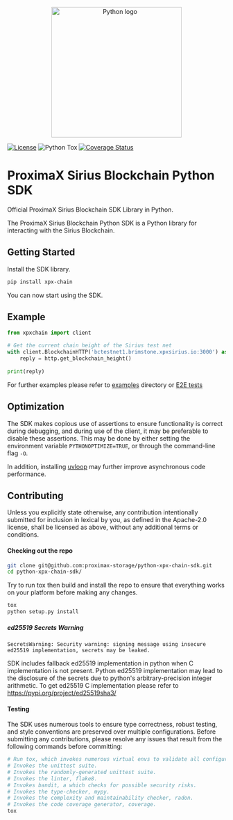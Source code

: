 <p align="center"><a href="https://golang.org" target="_blank" rel="noopener noreferrer"><img width="300" src="https://github.com/proximax-storage/python-xpx-chain-sdk/raw/master/doc/ProximaX%20-%20Sirius%20Chain%20-%20Python%20-%20SDK.png" alt="Python logo"></a></p>

[![License](https://img.shields.io/badge/License-Apache%202.0-blue.svg)](https://opensource.org/licenses/Apache-2.0)
![Python Tox](https://github.com/proximax-storage/python-xpx-chain-sdk/workflows/Python%20Tox/badge.svg)
[![Coverage Status](https://coveralls.io/repos/github/proximax-storage/python-xpx-chain-sdk/badge.svg)](https://coveralls.io/github/proximax-storage/python-xpx-chain-sdk)

# ProximaX Sirius Blockchain Python SDK
Official ProximaX Sirius Blockchain SDK Library in Python.

The ProximaX Sirius Blockchain Python SDK is a Python library for interacting with the Sirius Blockchain.

## Getting Started
Install the SDK library.
```bash
pip install xpx-chain
```
You can now start using the SDK.

## Example 
```python
from xpxchain import client

# Get the current chain height of the Sirius test net
with client.BlockchainHTTP('bctestnet1.brimstone.xpxsirius.io:3000') as http:
    reply = http.get_blockchain_height()
    
print(reply)
```
For further examples please refer to [examples](examples/) directory or [E2E tests](tests/internet/)

## Optimization

The SDK makes copious use of assertions to ensure functionality is correct during debugging, and during use of the client, it may be preferable to disable these assertions. This may be done by either setting the environment variable `PYTHONOPTIMIZE=TRUE`, or through the command-line flag `-O`.

In addition, installing [uvloop](https://github.com/magicstack/uvloop) may further improve asynchronous code performance.

## Contributing

Unless you explicitly state otherwise, any contribution intentionally submitted for inclusion in lexical by you, as defined in the Apache-2.0 license, shall be licensed as above, without any additional terms or conditions.

#### Checking out the repo

```bash
git clone git@github.com:proximax-storage/python-xpx-chain-sdk.git
cd python-xpx-chain-sdk/
```
Try to run tox then build and install the repo to ensure that everything works on your platform before making any changes. 

```bash
tox
python setup.py install
```

##### ed25519 Secrets Warning
`SecretsWarning: Security warning: signing message using insecure ed25519 implementation, secrets may be leaked.`

SDK includes fallback ed25519 implementation in python when C implementation is not present. Python ed25519 implementation may lead to the disclosure of the secrets due to python's arbitrary-precision integer arithmetic. To get ed25519 C implementation please refer to https://pypi.org/project/ed25519sha3/

#### Testing

The SDK uses numerous tools to ensure type correctness, robust testing, and style conventions are preserved over multiple configurations. Before submitting any contributions, please resolve any issues that result from the following commands before committing:

```bash
# Run tox, which invokes numerous virtual envs to validate all configurations
# Invokes the unittest suite.
# Invokes the randomly-generated unittest suite.
# Invokes the linter, flake8.
# Invokes bandit, a which checks for possible security risks.
# Invokes the type-checker, mypy.
# Invokes the complexity and maintainability checker, radon.
# Invokes the code coverage generator, coverage.
tox
```

